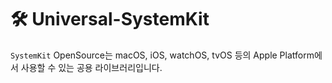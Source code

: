 # 🛠 Universal-SystemKit

`SystemKit` OpenSource는 macOS, iOS, watchOS, tvOS 등의 Apple Platform에서 사용할 수 있는 공용 라이브러리입니다.
